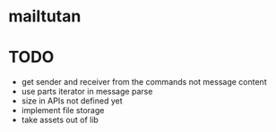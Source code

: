 
# mailtutan

# TODO
* get sender and receiver from the commands not message content
* use parts iterator in message parse
* size in APIs not defined yet
* implement file storage
* take assets out of lib
